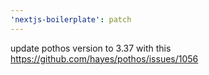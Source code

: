 ```yaml
---
'nextjs-boilerplate': patch
---
```


update pothos version to 3.37 with this https://github.com/hayes/pothos/issues/1056
